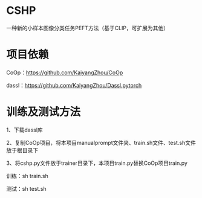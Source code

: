 # CSHP
一种新的小样本图像分类任务PEFT方法（基于CLIP，可扩展为其他）
# 项目依赖
CoOp：https://github.com/KaiyangZhou/CoOp

dassl：https://github.com/KaiyangZhou/Dassl.pytorch
# 训练及测试方法
1、下载dassl库

2、复制CoOp项目，将本项目manualprompt文件夹、train.sh文件、test.sh文件放于根目录下

3、将cshp.py文件放于trainer目录下，本项目train.py替换CoOp项目train.py


训练：sh train.sh 

测试：sh test.sh 
